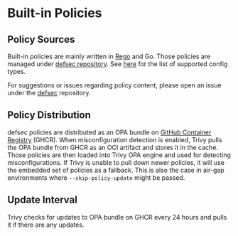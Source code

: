 # Built-in Policies

## Policy Sources
Built-in policies are mainly written in [Rego][rego] and Go.
Those policies are managed under [defsec repository][defsec].
See [here](../../../coverage/iac/index.md) for the list of supported config types.

For suggestions or issues regarding policy content, please open an issue under the [defsec][defsec] repository.

## Policy Distribution
defsec policies are distributed as an OPA bundle on [GitHub Container Registry][ghcr] (GHCR).
When misconfiguration detection is enabled, Trivy pulls the OPA bundle from GHCR as an OCI artifact and stores it in the cache.
Those policies are then loaded into Trivy OPA engine and used for detecting misconfigurations.
If Trivy is unable to pull down newer policies, it will use the embedded set of policies as a fallback. This is also the case in air-gap environments where `--skip-policy-update` might be passed.

## Update Interval
Trivy checks for updates to OPA bundle on GHCR every 24 hours and pulls it if there are any updates.

[rego]: https://www.openpolicyagent.org/docs/latest/policy-language/

[kubernetes-policies]: https://github.com/aquasecurity/defsec/tree/master/rules/kubernetes/policies
[docker-policies]: https://github.com/aquasecurity/defsec/tree/master/rules/docker/policies
[defsec]: https://github.com/aquasecurity/defsec
[ghcr]: https://github.com/aquasecurity/defsec/pkgs/container/defsec